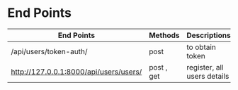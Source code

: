 # End Points

| End Points            | Methods | Descriptions  |
|-----------------------|---------|---------------|
|/api/users/token-auth/ | post    |to obtain token|
|http://127.0.0.1:8000/api/users/users/ | post , get | register, all users details|